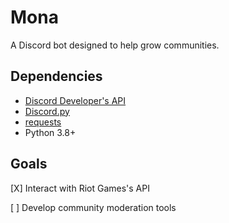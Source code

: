 # Mona
A Discord bot designed to help grow communities.

## Dependencies
- [Discord Developer's API](https://discord.com/developers/applications)
- [Discord.py](https://github.com/rapptz/discord.py)
- [requests](https://github.com/psf/requests)
- Python 3.8+

## Goals
[X] Interact with Riot Games's API

[ ] Develop community moderation tools
